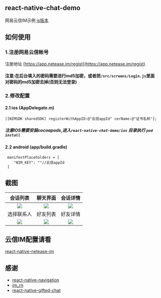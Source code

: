 ## react-native-chat-demo
网易云信IM示例
[js版本](https://github.com/reactnativecomponent/react-native-chat-demo/tree/js-ui)
## 如何使用
### 1.注册网易云信帐号
注册地址 [https://app.netease.im/regist](https://app.netease.im/regist)
#### 注意:在后台填入的密码需要进行md5加密，或者把`/src/screens/Login.js`里面对密码的md5加密去掉(否则无法登录)
### 2.修改配置
#### 2.1 ios (AppDelegate.m)
 ```
[[NIMSDK sharedSDK] registerWithAppID:@"云信appId" cerName:@"证书名称"];
 ```
##### 注意IOS需要安装cocoapods,进入`react-native-chat-demo/ios` 目录执行 `pod install`
#### 2.2 android (app/build.gradle)
 ```
  manifestPlaceholders = [
     "NIM_KEY": ""//云信appId
  ]
 ```
## 截图

|会话列表|聊天界面|会话详情|
|:--:|:--:|:--:|
|![](https://github.com/reactnativecomponent/react-native-chat-demo/blob/master/screenshots/chatList.png)|![](https://github.com/reactnativecomponent/react-native-chat-demo/blob/master/screenshots/chat.png)|![](https://github.com/reactnativecomponent/react-native-chat-demo/blob/master/screenshots/sessionDetail.png)|
|选择联系人|好友列表|好友详情|
|![](https://github.com/reactnativecomponent/react-native-chat-demo/blob/master/screenshots/selectUser.png)|![](https://github.com/reactnativecomponent/react-native-chat-demo/blob/master/screenshots/friendList.png)|![](https://github.com/reactnativecomponent/react-native-chat-demo/blob/master/screenshots/friendDetail.png)|

## 云信IM配置请看
[react-native-netease-im](https://github.com/reactnativecomponent/react-native-netease-im)

## 感谢
- [react-native-navigation](https://wix.github.io/react-native-navigation/#/)
- [im_rn](https://github.com/GoBelieveIO/im_rn)
- [react-native-gifted-chat](https://github.com/FaridSafi/react-native-gifted-chat)
